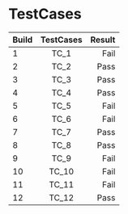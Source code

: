 # TestCases
| Build | TestCases | Result |
| :---         |     :---:      |          ---: |
|  1  | TC_1     | Fail    |
|  2  |  TC_2    | Pass     |
|  3  |  TC_3      | Pass       |
|  4  |  TC_4       | Pass     |
|  5  |  TC_5       | Fail     |
|  6  |  TC_6     |  Fail     |
|  7  |  TC_7      | Pass     |
|  8  |   TC_8     |   Pass    |
|  9  |  TC_9     |  Fail     |
|  10  |   TC_10      | Fail       |
|  11 |     TC_11    |  Fail    |
|  12   |    TC_12     | Pass     |
